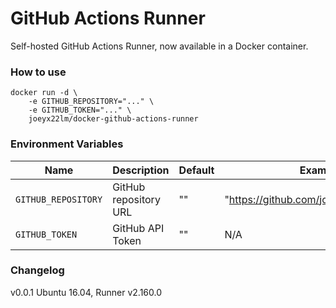 # GitHub Actions Runner
Self-hosted GitHub Actions Runner, now available in a Docker container.

### How to use

```
docker run -d \
	-e GITHUB_REPOSITORY="..." \
	-e GITHUB_TOKEN="..." \
	joeyx22lm/docker-github-actions-runner
```

### Environment Variables

| Name | Description | Default | Example |
| --- | --- | --- | --- |
| `GITHUB_REPOSITORY` | GitHub repository URL | "" | "https://github.com/joeyx22lm/example"
| `GITHUB_TOKEN` | GitHub API Token | "" | N/A


### Changelog

v0.0.1			Ubuntu 16.04, Runner v2.160.0
